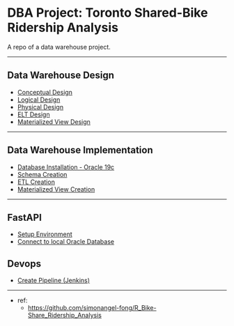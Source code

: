 # DBA Project: Toronto Shared-Bike Ridership Analysis

A repo of a data warehouse project.

---

## Data Warehouse Design

- [Conceptual Design](./doc/data_warehouse/design/conceptual_design/conceptual_design.md)
- [Logical Design](./doc/data_warehouse/design/logical_design/logical_design.md)
- [Physical Design](./doc/data_warehouse/design/physical_design/physical_design.md)
- [ELT Design](./doc/data_warehouse/design/etl_design/etl_design.md)
- [Materialized View Design](./doc/data_warehouse/design/mv_design/mv_design.md)

---

## Data Warehouse Implementation

- [Database Installation - Oracle 19c](./doc/data_warehouse/implementation/oracle19c_installation/oracle19c_installation.md)
- [Schema Creation](./doc/data_warehouse/implementation/schema/schema.md)
- [ETL Creation](./doc/data_warehouse/implementation/etl/etl.md)
- [Materialized View Creation](./doc/data_warehouse/implementation/mv/mv.md)

---

## FastAPI

- [Setup Environment](./doc/api/env_setup/env_setup.md)
- [Connect to local Oracle Database](./doc/api/connect_local_oracledb/connect_local_oracledb.md)

## Devops

- [Create Pipeline (Jenkins)](./doc/devops/jenkins/jenkins.md)

---

- ref:
  - https://github.com/simonangel-fong/R_Bike-Share_Ridership_Analysis

